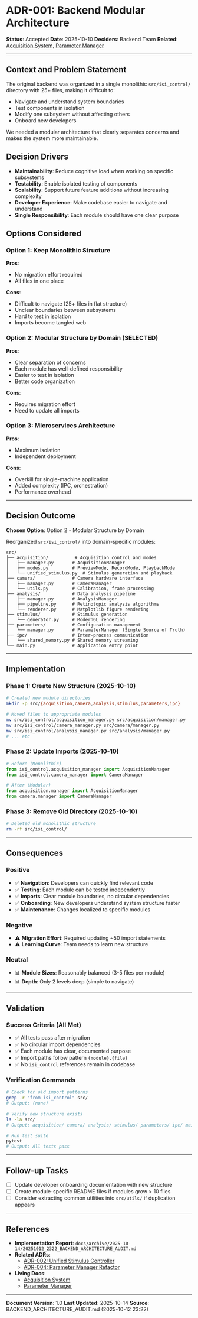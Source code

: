 # ADR-001: Backend Modular Architecture

**Status**: Accepted
**Date**: 2025-10-10
**Deciders**: Backend Team
**Related**: [Acquisition System](../components/acquisition-system.md), [Parameter Manager](../components/parameter-manager.md)

---

## Context and Problem Statement

The original backend was organized in a single monolithic `src/isi_control/` directory with 25+ files, making it difficult to:
- Navigate and understand system boundaries
- Test components in isolation
- Modify one subsystem without affecting others
- Onboard new developers

We needed a modular architecture that clearly separates concerns and makes the system more maintainable.

## Decision Drivers

- **Maintainability**: Reduce cognitive load when working on specific subsystems
- **Testability**: Enable isolated testing of components
- **Scalability**: Support future feature additions without increasing complexity
- **Developer Experience**: Make codebase easier to navigate and understand
- **Single Responsibility**: Each module should have one clear purpose

## Options Considered

### Option 1: Keep Monolithic Structure
**Pros**:
- No migration effort required
- All files in one place

**Cons**:
- Difficult to navigate (25+ files in flat structure)
- Unclear boundaries between subsystems
- Hard to test in isolation
- Imports become tangled web

### Option 2: Modular Structure by Domain (SELECTED)
**Pros**:
- Clear separation of concerns
- Each module has well-defined responsibility
- Easier to test in isolation
- Better code organization

**Cons**:
- Requires migration effort
- Need to update all imports

### Option 3: Microservices Architecture
**Pros**:
- Maximum isolation
- Independent deployment

**Cons**:
- Overkill for single-machine application
- Added complexity (IPC, orchestration)
- Performance overhead

---

## Decision Outcome

**Chosen Option**: Option 2 - Modular Structure by Domain

Reorganized `src/isi_control/` into domain-specific modules:

```
src/
├── acquisition/          # Acquisition control and modes
│   ├── manager.py       # AcquisitionManager
│   ├── modes.py         # PreviewMode, RecordMode, PlaybackMode
│   └── unified_stimulus.py  # Stimulus generation and playback
├── camera/              # Camera hardware interface
│   ├── manager.py       # CameraManager
│   └── utils.py         # Calibration, frame processing
├── analysis/            # Data analysis pipeline
│   ├── manager.py       # AnalysisManager
│   ├── pipeline.py      # Retinotopic analysis algorithms
│   └── renderer.py      # Matplotlib figure rendering
├── stimulus/            # Stimulus generation
│   └── generator.py     # ModernGL rendering
├── parameters/          # Configuration management
│   └── manager.py       # ParameterManager (Single Source of Truth)
├── ipc/                 # Inter-process communication
│   └── shared_memory.py # Shared memory streaming
└── main.py              # Application entry point
```

---

## Implementation

### Phase 1: Create New Structure (2025-10-10)
```bash
# Created new module directories
mkdir -p src/{acquisition,camera,analysis,stimulus,parameters,ipc}

# Moved files to appropriate modules
mv src/isi_control/acquisition_manager.py src/acquisition/manager.py
mv src/isi_control/camera_manager.py src/camera/manager.py
mv src/isi_control/analysis_manager.py src/analysis/manager.py
# ... etc
```

### Phase 2: Update Imports (2025-10-10)
```python
# Before (Monolithic)
from isi_control.acquisition_manager import AcquisitionManager
from isi_control.camera_manager import CameraManager

# After (Modular)
from acquisition.manager import AcquisitionManager
from camera.manager import CameraManager
```

### Phase 3: Remove Old Directory (2025-10-10)
```bash
# Deleted old monolithic structure
rm -rf src/isi_control/
```

---

## Consequences

### Positive
- ✅ **Navigation**: Developers can quickly find relevant code
- ✅ **Testing**: Each module can be tested independently
- ✅ **Imports**: Clear module boundaries, no circular dependencies
- ✅ **Onboarding**: New developers understand system structure faster
- ✅ **Maintenance**: Changes localized to specific modules

### Negative
- ⚠️ **Migration Effort**: Required updating ~50 import statements
- ⚠️ **Learning Curve**: Team needs to learn new structure

### Neutral
- 📊 **Module Sizes**: Reasonably balanced (3-5 files per module)
- 📊 **Depth**: Only 2 levels deep (simple to navigate)

---

## Validation

### Success Criteria (All Met)
- ✅ All tests pass after migration
- ✅ No circular import dependencies
- ✅ Each module has clear, documented purpose
- ✅ Import paths follow pattern `{module}.{file}`
- ✅ No `isi_control` references remain in codebase

### Verification Commands
```bash
# Check for old import patterns
grep -r "from isi_control" src/
# Output: (none)

# Verify new structure exists
ls -la src/
# Output: acquisition/ camera/ analysis/ stimulus/ parameters/ ipc/ main.py

# Run test suite
pytest
# Output: All tests pass
```

---

## Follow-up Tasks

- [ ] Update developer onboarding documentation with new structure
- [ ] Create module-specific README files if modules grow > 10 files
- [ ] Consider extracting common utilities into `src/utils/` if duplication appears

---

## References

- **Implementation Report**: `docs/archive/2025-10-14/20251012_2322_BACKEND_ARCHITECTURE_AUDIT.md`
- **Related ADRs**:
  - [ADR-002: Unified Stimulus Controller](002-unified-stimulus-controller.md)
  - [ADR-004: Parameter Manager Refactor](004-parameter-manager-refactor.md)
- **Living Docs**:
  - [Acquisition System](../components/acquisition-system.md)
  - [Parameter Manager](../components/parameter-manager.md)

---

**Document Version**: 1.0
**Last Updated**: 2025-10-14
**Source**: BACKEND_ARCHITECTURE_AUDIT.md (2025-10-12 23:22)
